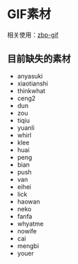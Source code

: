 # GIF素材

相关使用：[zbp-gif](https://github.com/FloatTech/ZeroBot-Plugin/tree/master/plugin/gif)

## 目前缺失的素材

- anyasuki
- xiaotianshi
- thinkwhat
- ceng2
- dun
- zou
- tiqiu
- yuanli
- whirl
- klee
- huai
- peng
- bian
- push
- van
- eihei
- lick
- haowan
- neko
- fanfa
- whyatme
- nowife
- cai
- mengbi
- youer
